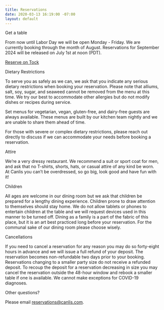 ```yaml
---
title: Reservations
date: 2020-03-13 16:19:00 -07:00
layout: default
---
```


<p class="Caption">Get a table</p>

<p class="mb0 pb0">From now until Labor Day we will be open Monday - Friday. We are currently booking through the month of August. Reservations for September 2024 will be released on July 1st at noon (PDT). </p>
<p class="mt3 mb2 pb0"><a class="Button NoLine Caption" href="https://www.exploretock.com/canlis/" target="_blank">Reserve on Tock</a></p>

<div class="Caption mb4 mt4">Dietary Restrictions</div>

<p class="mb2 pb0">To serve you as safely as we can, we ask that you indicate any serious dietary restrictions when booking your reservation. Please note that alliums, salt, soy, sugar, and seaweed cannot be removed from the menu at this time. We try our best to accommodate other allergies but do not modify dishes or recipes during service.</p>

<p class="mb2 pb0">Set menus for vegetarian, vegan, gluten-free, and dairy-free guests are always available. These menus are built by our kitchen team nightly and we are unable to share them ahead of time.</p>

<p class="mb2 pb0">For those with severe or complex dietary restrictions, please reach out directly to discuss if we can accommodate your needs before booking a reservation.</p> 

<p class="Caption mt4">Attire</p>

<p class="mb0 pb0">We’re a very dressy restaurant. We recommend a suit or sport coat for men, and ask that no T-shirts, shorts, hats, or casual attire of any kind be worn. At Canlis you can’t be overdressed, so go big, look good and have fun with it!</p>

<div class="Caption mb4 mt4">Children</div>
<p class="mb0 pb0">All ages are welcome in our dining room but we ask that children be prepared for a lengthy dining experience. Children prone to draw attention to themselves should stay home. We do not allow tablets or phones to entertain children at the table and we will request devices used in this manner to be turned off. Dining as a family is a part of the fabric of this place, but it is an art best practiced long before your reservation. For the communal sake of our dining room please choose wisely. </p>

<div class="Caption mb4 mt4">Cancellations</div>
<p class="mb0 pb0">If you need to cancel a reservation for any reason you may do so forty-eight hours in advance and we will issue a full refund of your deposit. The reservation becomes non-refundable two days prior to your booking. Reservations changing to a smaller party size do not receive a refunded deposit. To recoup the deposit for a reservation decreasing in size you may cancel the reservation outside the 48-hour window and rebook a smaller table if one is available. We cannot make exceptions for COVID-19 diagnoses.  </p>

<div class="Caption mb4 mt4">Other questions?</div>

Please email [reservations@canlis.com](mailto:reservations@canlis.com).
